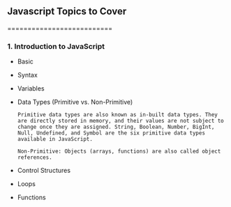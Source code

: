 ## Javascript Topics to Cover

==========================

### 1. Introduction to JavaScript

- Basic
- Syntax
- Variables
- Data Types (Primitive vs. Non-Primitive)

  `Primitive data types are also known as in-built data types. They are directly stored in memory, and their values are not subject to change once they are assigned. String, Boolean, Number, BigInt, Null, Undefined, and Symbol are the six primitive data types available in JavaScript.`

  `Non-Primitive: Objects (arrays, functions) are also called object references.`

- Control Structures
- Loops
- Functions
